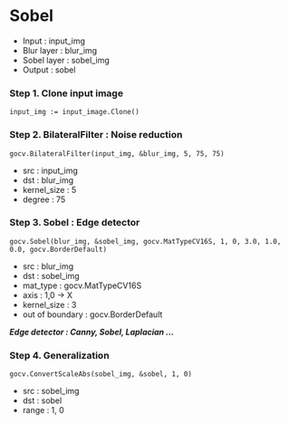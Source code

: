 # Sobel

- Input : input_img
- Blur layer : blur_img
- Sobel layer : sobel_img
- Output : sobel

### Step 1. Clone input image

`input_img := input_image.Clone()`

### Step 2. BilateralFilter  :  Noise reduction

`gocv.BilateralFilter(input_img, &blur_img, 5, 75, 75)`

- src : input_img
- dst : blur_img
- kernel_size : 5
- degree : 75

### Step 3. Sobel  :  Edge detector

`gocv.Sobel(blur_img, &sobel_img, gocv.MatTypeCV16S, 1, 0, 3.0, 1.0, 0.0, gocv.BorderDefault)`

- src : blur_img
- dst : sobel_img
- mat_type : gocv.MatTypeCV16S
- axis : 1,0 → X
- kernel_size : 3
- out of boundary : gocv.BorderDefault

***Edge detector : Canny, Sobel, Laplacian ...***

### Step 4. Generalization

`gocv.ConvertScaleAbs(sobel_img, &sobel, 1, 0)`

- src : sobel_img
- dst : sobel
- range : 1, 0